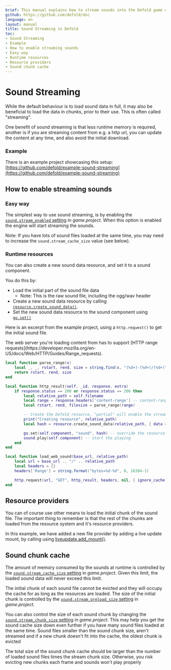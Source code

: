 ```yaml
---
brief: This manual explains how to stream sounds into the Defold game engine
github: https://github.com/defold/doc
language: en
layout: manual
title: Sound Streaming in Defold
toc:
- Sound Streaming
- Example
- How to enable streaming sounds
- Easy way
- Runtime resources
- Resource providers
- Sound chunk cache
---
```


# Sound Streaming

While the default behaviour is to load sound data in full, it may also be beneficial to load the data in chunks, prior to their use. This is often called "streaming".

One benefit of sound streaming is that less runtime memory is required, another is if you are streaming content from e.g. a http url, you can update the content at any time, and also avoid the initial download.

### Example

There is an example project showcasing this setup: [https://github.com/defold/example-sound-streaming](https://github.com/defold/example-sound-streaming)

## How to enable streaming sounds

### Easy way

The simplest way to use sound streaming, is by enabling the [`sound.stream_enabled` setting](https://defold.com/manuals/project-settings/#stream-enabled) in *game.project*. When this option is enabled the engine will start streaming the sounds.

Note: If you have lots of sound files loaded at the same time, you may need to increase the `sound.stream_cache_size` value (see below).

### Runtime resources

You can also create a new sound data resource, and set it to a sound component.

You do this by:
* Load the initial part of the sound file data
    * Note: This is the raw sound file, including the ogg/wav header
* Create a new sound data resource by calling [`resource.create_sound_data()`](/ref/resource/#resource.create_sound_data).
* Set the new sound data resource to the sound component using [`go.set()`](/ref/go#go.set)

Here is an excerpt from the example project, using a `http.request()` to get the initial sound file.

<div class='sidenote' markdown='1'>
The web server you're loading content from has to support [HTTP range requests](https://developer.mozilla.org/en-US/docs/Web/HTTP/Guides/Range_requests).
</div>

```lua
local function parse_range(s)
    local _, _, rstart, rend, size = string.find(s, "(%d+)-(%d+)/(%d+)") -- "bytes 0-16383/103277"
    return rstart, rend, size
end

local function http_result(self, _id, response, extra)
    if response.status == 200 or response.status == 206 then
        local relative_path = self.filename
        local range = response.headers['content-range'] -- content-range = "bytes 0-16383/103277"
        local rstart, rend, filesize = parse_range(range)

        -- Create the Defold resource, "partial" will enable the streaming mode
        print("Creating resource", relative_path)
        local hash = resource.create_sound_data(relative_path, { data = response.response, filesize = filesize, partial = true })

        go.set(self.component, "sound", hash) -- override the resource data on the component
        sound.play(self.component) -- start the playing
    end
end

local function load_web_sound(base_url, relative_path)
    local url = base_url .. "/" .. relative_path
    local headers = {}
    headers['Range'] = string.format("bytes=%d-%d", 0, 16384-1)

    http.request(url, "GET", http_result, headers, nil, { ignore_cache = true })
end
```

## Resource providers

You can of course use other means to load the initial chunk of the sound file. The important thing to remember is that the rest of the chunks are loaded from the resource system and it's resource providers.

In this example, we have added a new file provider by adding a live update mount, by calling using [liveupdate.add_mount()](/ref/liveupdate/#liveupdate.add_mount).


## Sound chunk cache

The amount of memory consumed by the sounds at runtime is controlled by the [`sound.stream_cache_size` setting](https://defold.com/manuals/project-settings/#stream-cache-size) in *game.project*. Given this limit, the loaded sound data will never exceed this limit.

The initial chunk of each sound file cannot be evicted and they will occupy the cache for as long as the resources are loaded. The size of the initial chunk is controlled by the [`sound.stream_preload_size` setting](https://defold.com/manuals/project-settings/#stream-preload-size) in *game.project*.

You can also control the size of each sound chunk by changing the [`sound.stream_chunk_size` setting](https://defold.com/manuals/project-settings/#stream-chunk-size) in *game.project*. This may help you get the sound cache size down even further if you have many sound files loaded at the same time. Sound files smaller than the sound chunk size, aren't streamed and if a new chunk doesn't fit into the cache, the oldest chunk is evicted

<div class='important' markdown='1'>
The total size of the sound chunk cache should be larger than the number of loaded sound files times the stream chunk size. Otherwise, you risk evicting new chunks each frame and sounds won't play properly
</div>